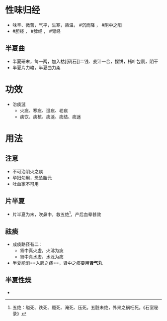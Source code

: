 # 性味归经
- 味辛、微苦，气平，生寒，熟温， #沉而降 ， #阴中之阳 
- #胆经 ， #脾经 ， #胃经 
## 半夏曲
- 半夏研末，每一两，加入枯[[矾石]]二钱、姜汁一合，捏饼，楮叶包裹，阴干
- 半夏片力峻，半夏曲力柔
# 功效
- 治痰涎
    - 火痰、寒痰、湿痰、老痰
    - 痰饮、痰核、痰涎、痰结、痰迷
# 用法
## 注意
- 不可治阴火之痰
- 孕妇勿用，恐坠胎元
- 吐血家不可用
## 片半夏
- 片半夏为末，吹鼻中，救五绝[^1]，产后血晕甚效
## 祛痰
- 成痰路径有二：
    - 肾中真火虚，火沸为痰
    - 肾中真水虚，水泛为痰
- 半夏能消==入脾之痰==，肾中之痰要用**肾气丸**
## 半夏性燥
- 





[^1]:五绝：缢死、跌死、魇死、淹死、压死。五脏未绝，外来之祸枉死。《石室秘录》